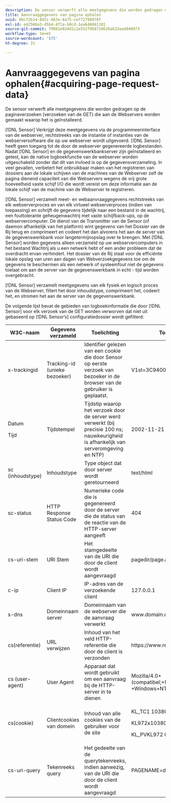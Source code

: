 ```yaml
---
description: De sensor verwerft alle meetgegevens die worden gedragen op de paginaverzoeken (verzoeken van de GET) die aan de Webservers worden gemaakt waarop het is geïnstalleerd.
title: Aanvraaggegevens van pagina ophalen
uuid: 06cf2b14-8d2c-483e-8a75-ce772798978f
exl-id: e42566a3-d5b4-4f1a-b8cd-1ea646041101
source-git-commit: 79981e92dd1c2e552f958716626a632ead940973
workflow-type: tm+mt
source-wordcount: '575'
ht-degree: 1%

---
```


# Aanvraaggegevens van pagina ophalen{#acquiring-page-request-data}

De sensor verwerft alle meetgegevens die worden gedragen op de paginaverzoeken (verzoeken van de GET) die aan de Webservers worden gemaakt waarop het is geïnstalleerd.

[!DNL Sensor] Verkrijgt deze meetgegevens via de programmeerinterface van de webserver, rechtstreeks van de instantie of instanties van de webserversoftware die op uw webserver wordt uitgevoerd. [!DNL Sensor] heeft geen toegang tot de door de webserver gegenereerde logbestanden. Nadat [!DNL Sensor] en de gegevenswerkbankserver zijn geïnstalleerd en getest, kan de native logboekfunctie van de webserver worden uitgeschakeld zonder dat dit van invloed is op de gegevensverzameling. In veel gevallen, verbetert het onbruikbaar maken van het registreren van dossiers aan de lokale schijven van de machines van de Webserver zelf de pagina dienend capaciteit van die Webservers wegens de vrij grote hoeveelheid vaste schijf I/O die wordt vereist om deze informatie aan de lokale schijf van de machine van de Webserver te registreren.

[!DNL Sensor] verzamelt meet- en webaanvraaggegevens rechtstreeks van elk webserverproces en van elk virtueel webserverproces (indien van toepassing) en schrijft de gegevens tijdelijk naar een bestand in de wachtrij, een fouttolerante geheugenwachtrij met vaste schijfback-ups, op de webservercomputer. De dienst van de Transmitter van de Sensor (of daemon afhankelijk van het platform) wint gegevens van het Dossier van de Rij terug en comprimeert en codeert het dan alvorens het aan de server van de gegevenswerkbank voor langetermijnopslag over te brengen. Met [!DNL Sensor] worden gegevens alleen verzameld op uw webservercomputers in het bestand Wachtrij als u een netwerk hebt of een ander probleem dat de overdracht ervan verhindert. Het dossier van de Rij staat voor de efficiënte lokale opslag van uren aan dagen van Webverzoekgegevens toe om de gegevens te beschermen als een netwerk of systeemfout niet de gegevens toelaat om aan de server van de gegevenswerkbank in echt - tijd worden overgebracht.

[!DNL Sensor] verzamelt meetgegevens van elk fysiek en logisch proces van de Webserver, filtert het door inhoudstype, comprimeert het, codeert het, en stromen het aan de server van de gegevenswerkbank.

De volgende lijst bevat de gebieden van logboekinformatie die door [!DNL Sensor] voor elk verzoek van de GET worden verworven dat niet uit gebaseerd op [!DNL Sensor’s] configuratiedossier wordt gefilterd:

<table id="table_5F65474150EC41648B35D0B031FB9B15">
 <thead>
  <tr>
   <th colname="col1" class="entry"> W3C-naam </th>
   <th colname="col2" class="entry"> Gegevens verzameld </th>
   <th colname="col3" class="entry"> Toelichting </th>
   <th colname="col4" class="entry"> Toelichting </th>
  </tr>
 </thead>
 <tbody>
  <tr>
   <td colname="col1"> x-trackingid </td>
   <td colname="col2"> Tracking-id (unieke bezoeker) </td>
   <td colname="col3"> Identifier gelezen van een cookie die door <span class="wintitle"> Sensor </span> op eerste verzoek van bezoeker in de browser van de gebruiker is geplaatst. </td>
   <td colname="col4"> V1st=3C94007B4E01F9C2 </td>
  </tr>
  <tr>
   <td colname="col1"> <p>Datum </p> <p>Tijd </p> </td>
   <td colname="col2"> Tijdstempel </td>
   <td colname="col3"> Tijdstip waarop het verzoek door de server werd verwerkt (bij precisie 100 ns; nauwkeurigheid is afhankelijk van serveromgeving en NTP) </td>
   <td colname="col4"> 2002-11-21 17:21: </td>
  </tr>
  <tr>
   <td colname="col1"> sc (inhoudstype) </td>
   <td colname="col2"> Inhoudstype </td>
   <td colname="col3"> Type object dat door server wordt geretourneerd </td>
   <td colname="col4"> text/html </td>
  </tr>
  <tr>
   <td colname="col1"> sc-status </td>
   <td colname="col2"> HTTP Response Status Code </td>
   <td colname="col3"> Numerieke code die is gegenereerd door de server die de status van de reactie van de HTTP-server aangeeft </td>
   <td colname="col4"> 404 </td>
  </tr>
  <tr>
   <td colname="col1"> cs-uri-stem </td>
   <td colname="col2"> URI Stem </td>
   <td colname="col3"> Het stamgedeelte van de URI die door de client wordt aangevraagd </td>
   <td colname="col4"> <span class="filepath"> pagedir/page.asp  </span> </td>
  </tr>
  <tr>
   <td colname="col1"> c-ip </td>
   <td colname="col2"> Client IP </td>
   <td colname="col3"> IP-adres van de verzoekende client </td>
   <td colname="col4"> 127.0.0.1 </td>
  </tr>
  <tr>
   <td colname="col1"> s-dns </td>
   <td colname="col2"> Domeinnaam server </td>
   <td colname="col3"> Domeinnaam van de webserver die de aanvraag verwerkt </td>
   <td colname="col4"> <span class="filepath"> www.domain.com  </span> </td>
  </tr>
  <tr>
   <td colname="col1"> cs(referentie) </td>
   <td colname="col2"> URL verwijzen </td>
   <td colname="col3"> Inhoud van het veld HTTP-referentie die door de client is verzonden </td>
   <td colname="col4"> <span class="filepath"> https://www.referringsite.com  </span> </td>
  </tr>
  <tr>
   <td colname="col1"> cs (user-agent) </td>
   <td colname="col2"> User Agent </td>
   <td colname="col3"> Apparaat dat wordt gebruikt om een aanvraag bij de HTTP-server in te dienen </td>
   <td colname="col4"> Mozilla/4.0+(compatibel;+MSIE+6.0; +Windows+NT+5.1) </td>
  </tr>
  <tr>
   <td colname="col1"> cs(cookie) </td>
   <td colname="col2"> Clientcookies van domein </td>
   <td colname="col3"> Inhoud van alle cookies van de gebruiker voor de site </td>
   <td colname="col4"> <p>KL_TC1 1038058778312 </p> <p>KL972x1038058778312282052 </p> <p>KL_PVKL972 0 </p> </td>
  </tr>
  <tr>
   <td colname="col1"> cs-uri-query </td>
   <td colname="col2"> Tekenreeks query </td>
   <td colname="col3"> Het gedeelte van de querytekenreeks, indien aanwezig, van de URI die door de client wordt aangevraagd </td>
   <td colname="col4"> PAGENAME=dynamic1&amp;link=3001 </td>
  </tr>
 </tbody>
</table>
